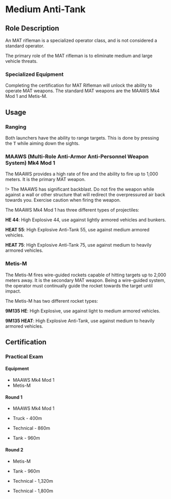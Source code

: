 # Medium Anti-Tank

## Role Description

An MAT rifleman is a specialized operator class, and is not considered a standard operator.

The primary role of the MAT rifleman is to eliminate medium and large vehicle threats.

### Specialized Equipment

Completing the certification for MAT Rifleman will unlock the ability to operate MAT weapons. The standard MAT weapons are the MAAWS Mk4 Mod 1 and Metis-M.

## Usage

### Ranging

Both launchers have the ability to range targets. This is done by pressing the <kbd>T</kbd> while aiming down the sights.

### MAAWS (Multi-Role Anti-Armor Anti-Personnel Weapon System) Mk4 Mod 1

The MAAWS provides a high rate of fire and the ability to fire up to 1,000 meters. It is the primary MAT weapon.

!> The MAAWS has significant backblast. Do not fire the weapon while against a wall or other structure that will redirect the overpressured air back towards you. Exercise caution when firing the weapon.

The MAAWS Mk4 Mod 1 has three different types of projectiles:

**HE 44**: High Explosive 44, use against lightly armored vehicles and bunkers.

**HEAT 55**: High Explosive Anti-Tank 55, use against medium armored vehicles.

**HEAT 75**: High Explosive Anti-Tank 75, use against medium to heavily armored vehicles.

### Metis-M

The Metis-M fires wire-guided rockets capable of hitting targets up to 2,000 meters away. It is the secondary MAT weapon. Being a wire-guided system, the operator must continually guide the rocket towards the target until impact.

The Metis-M has two different rocket types:

**9M135 HE**: High Explosive, use against light to medium armored vehicles.

**9M135 HEAT**: High Explosive Anti-Tank, use against medium to heavily armored vehicles.

## Certification

### Practical Exam

#### Equipment

- MAAWS Mk4 Mod 1
- Metis-M

#### Round 1

- MAAWS Mk4 Mod 1

- Truck     - 400m
- Technical - 860m
- Tank      - 960m

#### Round 2

- Metis-M

- Tank      - 960m
- Technical - 1,320m
- Technical - 1,800m
